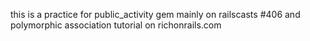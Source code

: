 this is a practice for public_activity gem mainly on railscasts #406 and polymorphic association tutorial on richonrails.com